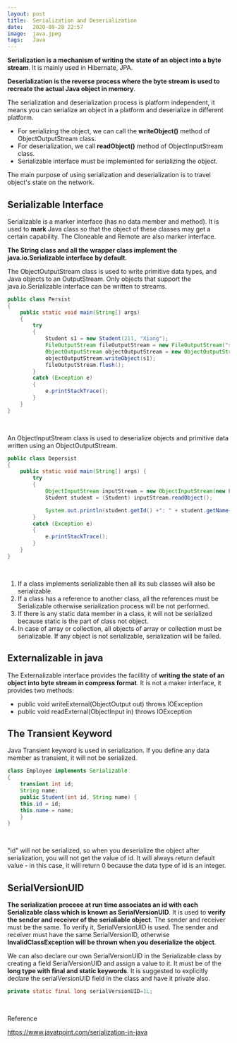```yaml
---
layout: post
title:  Serialization and Deserialization
date:   2020-09-28 22:57
image:  java.jpeg
tags:   Java
---
```


**Serialization is a mechanism of writing the state of an object into a byte stream**. It is mainly used in Hibernate, JPA.

**Deserialization is the reverse process where the byte stream is used to recreate the actual Java object in memory**.

The serialization and deserialization process is platform independent, it means you can serialize an object in a platform and deserialize in different platform.

* For serializing the object, we can call the **writeObject()** method of ObjectOutputStream class.
* For deserialization, we call **readObject()** method of ObjectInputStream class.
* Serializable interface must be implemented for serializing the object. 

The main purpose of using serialization and deserialization is to travel object's state on the network.

## Serializable Interface

Serializable is a marker interface (has no data member and method). It is used to **mark** Java class so that the object of these classes may get a certain capability. The Cloneable and Remote are also marker interface.

**The String class and all the wrapper class implement the java.io.Serializable interface by default**.

The ObjectOutputStream class is used to write primitive data types, and Java objects to an OutputStream. Only objects that support the java.io.Serializable interface can be written to streams.

```java
public class Persist
{
    public static void main(String[] args)
    {
        try
        {
            Student s1 = new Student(211, "Xiang");
            FileOutputStream fileOutputStream = new FileOutputStream("student.txt");
            ObjectOutputStream objectOutputStream = new ObjectOutputStream(fileOutputStream);
            objectOutputStream.writeObject(s1);
            fileOutputStream.flush();
        }
        catch (Exception e)
        {
            e.printStackTrace();
        }
    }
}
```

<!-- Line breaks -->
<br />

An ObjectInputStream class is used to deserialize objects and primitive data written using an ObjectOutputStream.

```java
public class Depersist
{
    public static void main(String[] args) {
        try
        {
            ObjectInputStream inputStream = new ObjectInputStream(new FileInputStream("student.txt"));
            Student student = (Student) inputStream.readObject();

            System.out.println(student.getId() +": " + student.getName());
        }
        catch (Exception e)
        {
            e.printStackTrace();
        }
    }
}
```

<!-- Line breaks -->
<br />

1. If a class implements serializable then all its sub classes will also be serializable.
2. If a class has a reference to another class, all the references must be Serializable otherwise serialization process will be not performed.
3. If there is any static data member in a class, it will not be serialized because static is the part of class not object.
4. In case of array or collection, all objects of array or collection must be serializable. If any object is not serializable, serialization will be failed.

## Externalizable in java

The Externalizable interface provides the facillity of **writing the state of an object into byte stream in compress format**. It is not a maker interface, it provides two methods:

* public void writeExternal(ObjectOutput out) throws IOException
* public void readExternal(ObjectInput in) throws IOException

## The Transient Keyword

Java Transient keyword is used in serialization. If you define any data member as transient, it will not be serialized.

```java
class Employee implements Serializable
{  
    transient int id;  
    String name;  
    public Student(int id, String name) {  
    this.id = id;  
    this.name = name;  
    }  
}  
```

<!-- Line breaks -->
<br />

"id" will not be serialized, so when you deserialize the object after serialization, you will not get the value of id. It will always return default value - in this case, it will return 0 because the data type of id is an integer.

## SerialVersionUID

**The serialization proceee at run time associates an id with each Serializable class which is known as SerialVersionUID**. It is used to **verify the sender and receiver of the serialiable object**. The sender and receiver must be the same. To verify it, SerialVersionUID is used. The sender and receiver must have the same SerialVersionID, otherwise **InvalidClassException will be thrown when you deserialize the object**. 

We can also declare our own SerialVersionUID in the Serializable class by creating a field SerialVersionUID and assign a value to it. It must be of the **long type with final and static keywords**. It is suggested to explicitly declare the serialVersionUID field in the class and have it private also.

```java
private static final long serialVersionUID=1L;  
```

<!-- Line breaks -->
<br />

Reference

<https://www.javatpoint.com/serialization-in-java>



